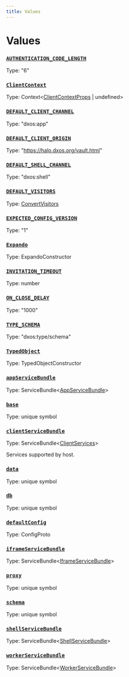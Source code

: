 ```yaml
---
title: Values
---
```

# Values 

### [`AUTHENTICATION_CODE_LENGTH`]()
Type: "6"

### [`ClientContext`](https://github.com/dxos/dxos/blob/main/packages/sdk/react-client/src/client/ClientContext.tsx#L24)
Type: Context&lt;[ClientContextProps](/api/@dxos/react-client/types/ClientContextProps) | undefined&gt;

### [`DEFAULT_CLIENT_CHANNEL`]()
Type: "dxos:app"

### [`DEFAULT_CLIENT_ORIGIN`]()
Type: "https://halo.dxos.org/vault.html"

### [`DEFAULT_SHELL_CHANNEL`]()
Type: "dxos:shell"

### [`DEFAULT_VISITORS`]()
Type: [ConvertVisitors](/api/@dxos/react-client/types/ConvertVisitors)

### [`EXPECTED_CONFIG_VERSION`]()
Type: "1"

### [`Expando`]()
Type: ExpandoConstructor

### [`INVITATION_TIMEOUT`]()
Type: number

### [`ON_CLOSE_DELAY`]()
Type: "1000"

### [`TYPE_SCHEMA`]()
Type: "dxos:type/schema"

### [`TypedObject`]()
Type: TypedObjectConstructor

### [`appServiceBundle`]()
Type: ServiceBundle&lt;[AppServiceBundle](/api/@dxos/react-client/types/AppServiceBundle)&gt;

### [`base`]()
Type: unique symbol

### [`clientServiceBundle`]()
Type: ServiceBundle&lt;[ClientServices](/api/@dxos/react-client/types/ClientServices)&gt;

Services supported by host.

### [`data`]()
Type: unique symbol

### [`db`]()
Type: unique symbol

### [`defaultConfig`]()
Type: ConfigProto

### [`iframeServiceBundle`]()
Type: ServiceBundle&lt;[IframeServiceBundle](/api/@dxos/react-client/types/IframeServiceBundle)&gt;

### [`proxy`]()
Type: unique symbol

### [`schema`]()
Type: unique symbol

### [`shellServiceBundle`]()
Type: ServiceBundle&lt;[ShellServiceBundle](/api/@dxos/react-client/types/ShellServiceBundle)&gt;

### [`workerServiceBundle`]()
Type: ServiceBundle&lt;[WorkerServiceBundle](/api/@dxos/react-client/types/WorkerServiceBundle)&gt;
